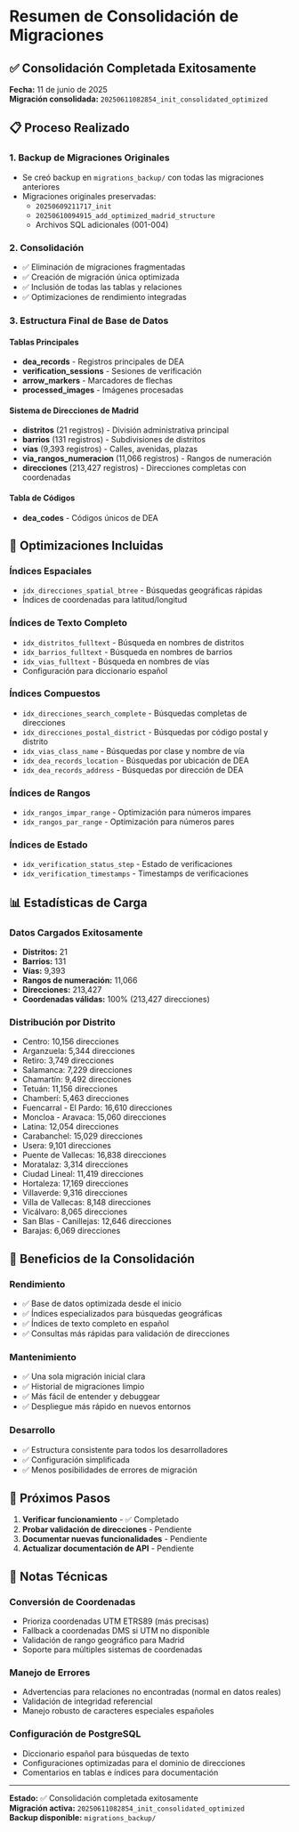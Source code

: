 # Resumen de Consolidación de Migraciones

## ✅ Consolidación Completada Exitosamente

**Fecha:** 11 de junio de 2025  
**Migración consolidada:** `20250611082854_init_consolidated_optimized`

## 📋 Proceso Realizado

### 1. Backup de Migraciones Originales
- Se creó backup en `migrations_backup/` con todas las migraciones anteriores
- Migraciones originales preservadas:
  - `20250609211717_init`
  - `20250610094915_add_optimized_madrid_structure`
  - Archivos SQL adicionales (001-004)

### 2. Consolidación
- ✅ Eliminación de migraciones fragmentadas
- ✅ Creación de migración única optimizada
- ✅ Inclusión de todas las tablas y relaciones
- ✅ Optimizaciones de rendimiento integradas

### 3. Estructura Final de Base de Datos

#### Tablas Principales
- **dea_records** - Registros principales de DEA
- **verification_sessions** - Sesiones de verificación
- **arrow_markers** - Marcadores de flechas
- **processed_images** - Imágenes procesadas

#### Sistema de Direcciones de Madrid
- **distritos** (21 registros) - División administrativa principal
- **barrios** (131 registros) - Subdivisiones de distritos
- **vias** (9,393 registros) - Calles, avenidas, plazas
- **via_rangos_numeracion** (11,066 registros) - Rangos de numeración
- **direcciones** (213,427 registros) - Direcciones completas con coordenadas

#### Tabla de Códigos
- **dea_codes** - Códigos únicos de DEA

## 🚀 Optimizaciones Incluidas

### Índices Espaciales
- `idx_direcciones_spatial_btree` - Búsquedas geográficas rápidas
- Índices de coordenadas para latitud/longitud

### Índices de Texto Completo
- `idx_distritos_fulltext` - Búsqueda en nombres de distritos
- `idx_barrios_fulltext` - Búsqueda en nombres de barrios  
- `idx_vias_fulltext` - Búsqueda en nombres de vías
- Configuración para diccionario español

### Índices Compuestos
- `idx_direcciones_search_complete` - Búsquedas completas de direcciones
- `idx_direcciones_postal_district` - Búsquedas por código postal y distrito
- `idx_vias_class_name` - Búsquedas por clase y nombre de vía
- `idx_dea_records_location` - Búsquedas por ubicación de DEA
- `idx_dea_records_address` - Búsquedas por dirección de DEA

### Índices de Rangos
- `idx_rangos_impar_range` - Optimización para números impares
- `idx_rangos_par_range` - Optimización para números pares

### Índices de Estado
- `idx_verification_status_step` - Estado de verificaciones
- `idx_verification_timestamps` - Timestamps de verificaciones

## 📊 Estadísticas de Carga

### Datos Cargados Exitosamente
- **Distritos:** 21
- **Barrios:** 131  
- **Vías:** 9,393
- **Rangos de numeración:** 11,066
- **Direcciones:** 213,427
- **Coordenadas válidas:** 100% (213,427 direcciones)

### Distribución por Distrito
- Centro: 10,156 direcciones
- Arganzuela: 5,344 direcciones
- Retiro: 3,749 direcciones
- Salamanca: 7,229 direcciones
- Chamartín: 9,492 direcciones
- Tetuán: 11,156 direcciones
- Chamberí: 5,463 direcciones
- Fuencarral - El Pardo: 16,610 direcciones
- Moncloa - Aravaca: 15,060 direcciones
- Latina: 12,054 direcciones
- Carabanchel: 15,029 direcciones
- Usera: 9,101 direcciones
- Puente de Vallecas: 16,838 direcciones
- Moratalaz: 3,314 direcciones
- Ciudad Lineal: 11,419 direcciones
- Hortaleza: 17,169 direcciones
- Villaverde: 9,316 direcciones
- Villa de Vallecas: 8,148 direcciones
- Vicálvaro: 8,065 direcciones
- San Blas - Canillejas: 12,646 direcciones
- Barajas: 6,069 direcciones

## 🔧 Beneficios de la Consolidación

### Rendimiento
- ✅ Base de datos optimizada desde el inicio
- ✅ Índices especializados para búsquedas geográficas
- ✅ Índices de texto completo en español
- ✅ Consultas más rápidas para validación de direcciones

### Mantenimiento
- ✅ Una sola migración inicial clara
- ✅ Historial de migraciones limpio
- ✅ Más fácil de entender y debuggear
- ✅ Despliegue más rápido en nuevos entornos

### Desarrollo
- ✅ Estructura consistente para todos los desarrolladores
- ✅ Configuración simplificada
- ✅ Menos posibilidades de errores de migración

## 🎯 Próximos Pasos

1. **Verificar funcionamiento** - ✅ Completado
2. **Probar validación de direcciones** - Pendiente
3. **Documentar nuevas funcionalidades** - Pendiente
4. **Actualizar documentación de API** - Pendiente

## 📝 Notas Técnicas

### Conversión de Coordenadas
- Prioriza coordenadas UTM ETRS89 (más precisas)
- Fallback a coordenadas DMS si UTM no disponible
- Validación de rango geográfico para Madrid
- Soporte para múltiples sistemas de coordenadas

### Manejo de Errores
- Advertencias para relaciones no encontradas (normal en datos reales)
- Validación de integridad referencial
- Manejo robusto de caracteres especiales españoles

### Configuración de PostgreSQL
- Diccionario español para búsquedas de texto
- Configuraciones optimizadas para el dominio de direcciones
- Comentarios en tablas e índices para documentación

---

**Estado:** ✅ Consolidación completada exitosamente  
**Migración activa:** `20250611082854_init_consolidated_optimized`  
**Backup disponible:** `migrations_backup/`
